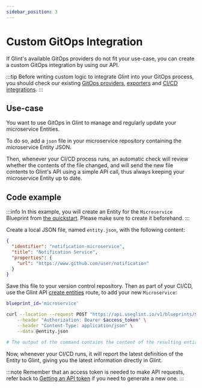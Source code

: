 ```yaml
---
sidebar_position: 3
---
```


# Custom GitOps Integration

If Glint's available GitOps providers do not fit your use-case, you can create a custom GitOps integration by using our API.

:::tip
Before writing custom logic to integrate Glint into your GitOps process, you should check our existing [GitOps providers](./gitops.md), [exporters](../git-provider/git-provider.md) and [CI/CD integrations](../ci-cd/ci-cd.md).
:::

## Use-case

You want to use GitOps in Glint to manage and regularly update your microservice Entities.

To do so, add a `json` file in your microservice repository containing the microservice Entity JSON.

Then, whenever your CI/CD process runs, an automatic check will review whether the contents of the file changed, and will send the new file contents to Glint's API using a simple API call, thus always keeping your microservice Entity up to date.

## Code example

:::info
In this example, you will create an Entity for the `Microservice` Blueprint from [the quickstart](../../../quickstart.md#define-a-blueprint). Please make sure to create it beforehand.
:::

Create a local JSON file, named `entity.json`, with the following content:

```json showLineNumbers
{
  "identifier": "notification-microservice",
  "title": "Notification Service",
  "properties": {
    "url": "https://www.github.com/user/notification"
  }
}
```

Save this file to your version control repository. Then as part of your CI/CD, use the Glint API [create entities](../sync-data-to-catalog.md#creating-entities) route, to add your new `Microservice`:

```bash showLineNumbers
blueprint_id='microservice'

curl --location --request POST "https://api.useglint.io/v1/blueprints/${blueprint_id}/entities" \
    --header "Authorization: Bearer $access_token" \
    --header "Content-Type: application/json" \
    --data @entity.json

# The output of the command contains the content of the resulting entity
```

Now, whenever your CI/CD runs, it will report the latest definition of the Entity to Glint, giving you the latest information directly in Glint.

:::note
Remember that an access token is needed to make API requests, refer back to [Getting an API token](../api/api.md#get-api-token) if you need to generate a new one.
:::
